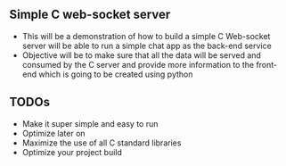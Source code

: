 ## Simple C web-socket server

- This will be a demonstration of how to build a simple C Web-socket server will be able to run a simple chat app as the back-end service
- Objective will be to make sure that all the data will be served and consumed by the C server and provide more information to the front-end which is going to be created using python

## TODOs

- Make it super simple and easy to run
- Optimize later on
- Maximize the use of all C standard libraries
- Optimize your project build
